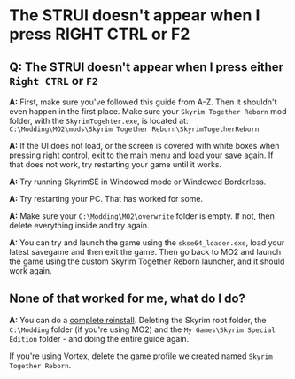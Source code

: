 # The STRUI doesn't appear when I press RIGHT CTRL or F2

## Q: The STRUI doesn't appear when I press either `Right CTRL` or `F2`

**A:** First, make sure you've followed this guide from A-Z. Then it shouldn't even happen in the first place. Make sure your `Skyrim Together Reborn` mod folder, with the `SkyrimTogehter.exe`, is located at:\
`C:\Modding\MO2\mods\Skyrim Together Reborn\SkyrimTogetherReborn`

**A:** If the UI does not load, or the screen is covered with white boxes when pressing right control, exit to the main menu and load your save again. If that does not work, try restarting your game until it works.

**A:** Try running SkyrimSE in Windowed mode or Windowed Borderless.

**A:** Try restarting your PC. That has worked for some.

**A:** Make sure your `C:\Modding\MO2\overwrite` folder is empty. If not, then delete everything inside and try again.

**A:** You can try and launch the game using the `skse64_loader.exe`, load your latest savegame and then exit the game. Then go back to MO2 and launch the game using the custom Skyrim Together Reborn launcher, and it should work again.

## None of that worked for me, what do I do?

**A:**  You can do a [complete reinstall](../getting-started.md). Deleting the Skyrim root folder, the `C:\Modding` folder (if you're using MO2) and the `My Games\Skyrim Special Edition` folder - and doing the entire guide again.

If you're using Vortex,  delete the game profile we created named `Skyrim Together Reborn`.
